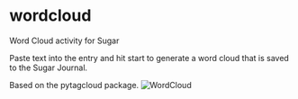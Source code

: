 wordcloud
=========

Word Cloud activity for Sugar

Paste text into the entry and hit start to generate a word cloud that is saved to the Sugar Journal.

Based on the pytagcloud package.
![WordCloud](https://github.com/sugarlabs/wordcloud/blob/master/WordCloud.png)
